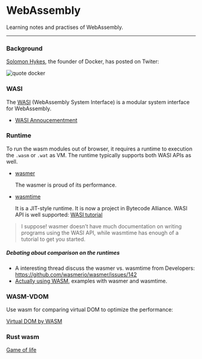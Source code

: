 # WebAssembly

Learning notes and practises of WebAssembly.

---

### Background

[Solomon Hykes](https://www.linkedin.com/in/solomonhykes), the founder of Docker, has posted on Twiter:

![quote docker](https://github.com/GarfieldZHU/Aloha.zone.io/blob/master/wasm/.assets/quote_docker.jpg?raw=true)


### WASI

The [WASI](https://wasi.dev/) (WebAssembly System Interface) is a modular system interface for WebAssembly. 

- [WASI Annoucementment](https://hacks.mozilla.org/2019/03/standardizing-wasi-a-webassembly-system-interface/)


### Runtime

To run the wasm modules out of browser, it requires a runtime to execution the `.wasm` or `.wat` as VM. The runtime typically supports both WASI APIs as well. 

- [wasmer](https://wasmer.io/)

  The wasmer is proud of its performance. 

- [wasmtime](https://wasmtime.dev)
  
  It is a JIT-style runtime. It is now a project in Bytecode Alliance. WASI API is well supported: [WASI tutorial](https://github.com/bytecodealliance/wasmtime/blob/main/docs/WASI-tutorial.md)


> I suppose! wasmer doesn’t have much documentation on writing programs using the WASI API, while wasmtime has enough of a tutorial to get you started.


##### Debating about comparison on the runtimes

- A interesting thread discuss the wasmer vs. wasmtime from Developers: https://github.com/wasmerio/wasmer/issues/142
- [Actually using WASM](https://wiki.alopex.li/ActuallyUsingWasm), examples with wasmer and wasmtime.


### WASM-VDOM

Use wasm for comparing virtual DOM to optimize the performance:

[Virtual DOM by WASM](https://github.com/GarfieldZHU/WA-vDom)

### Rust wasm
[Game of life](./rust-wasm/wasm-game-of-life)
